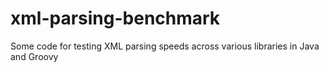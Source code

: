 # xml-parsing-benchmark
Some code for testing XML parsing speeds across various libraries in Java and Groovy
